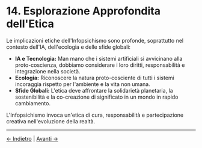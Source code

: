 # 14. Esplorazione Approfondita dell'Etica

Le implicazioni etiche dell'Infopsichismo sono profonde, soprattutto nel contesto dell'IA, dell'ecologia e delle sfide globali:

- **IA e Tecnologia:** Man mano che i sistemi artificiali si avvicinano alla proto-coscienza, dobbiamo considerare i loro diritti, responsabilità e integrazione nella società.
- **Ecologia:** Riconoscere la natura proto-cosciente di tutti i sistemi incoraggia rispetto per l'ambiente e la vita non umana.
- **Sfide Globali:** L'etica deve affrontare la solidarietà planetaria, la sostenibilità e la co-creazione di significato in un mondo in rapido cambiamento.

L'Infopsichismo invoca un'etica di cura, responsabilità e partecipazione creativa nell'evoluzione della realtà.

---
<div class="navigation-links">
<a href="13_Metodologia_ed_Epistemologia.md" class="nav-link prev-link">← Indietro</a> | <a href="15_Appendici_e_Letture_Supplementari.md" class="nav-link next-link">Avanti →</a>
</div>
